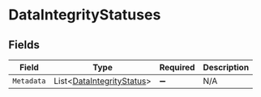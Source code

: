 # DataIntegrityStatuses


## Fields

| Field                                                                       | Type                                                                        | Required                                                                    | Description                                                                 |
| --------------------------------------------------------------------------- | --------------------------------------------------------------------------- | --------------------------------------------------------------------------- | --------------------------------------------------------------------------- |
| `Metadata`                                                                  | List<[DataIntegrityStatus](../../Models/Components/DataIntegrityStatus.md)> | :heavy_minus_sign:                                                          | N/A                                                                         |